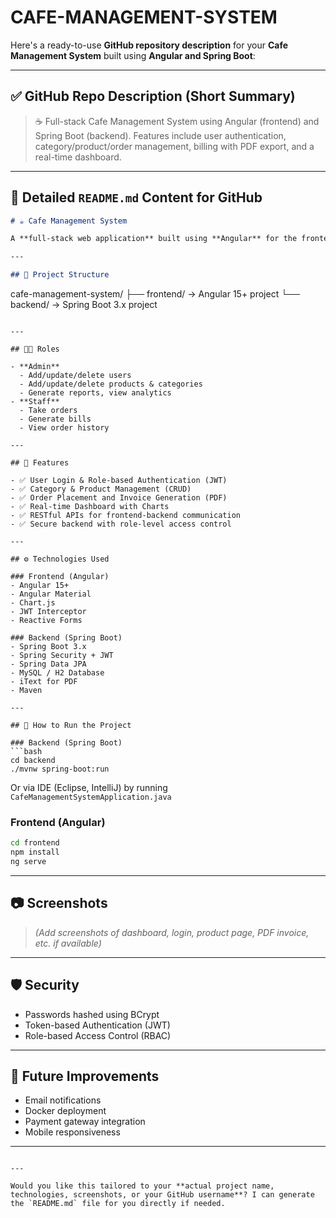 # CAFE-MANAGEMENT-SYSTEM
Here's a ready-to-use **GitHub repository description** for your **Cafe Management System** built using **Angular and Spring Boot**:

---

## ✅ GitHub Repo Description (Short Summary)

> ☕ Full-stack Cafe Management System using Angular (frontend) and Spring Boot (backend). Features include user authentication, category/product/order management, billing with PDF export, and a real-time dashboard.

---

## 📝 Detailed `README.md` Content for GitHub

```markdown
# ☕ Cafe Management System

A **full-stack web application** built using **Angular** for the frontend and **Spring Boot** for the backend. It provides features for managing cafes or restaurants, including users, categories, products, orders, and billing.

---

## 📁 Project Structure

```

cafe-management-system/
├── frontend/   → Angular 15+ project
└── backend/    → Spring Boot 3.x project

````

---

## 🧑‍💼 Roles

- **Admin**
  - Add/update/delete users
  - Add/update/delete products & categories
  - Generate reports, view analytics
- **Staff**
  - Take orders
  - Generate bills
  - View order history

---

## 🔑 Features

- ✅ User Login & Role-based Authentication (JWT)
- ✅ Category & Product Management (CRUD)
- ✅ Order Placement and Invoice Generation (PDF)
- ✅ Real-time Dashboard with Charts
- ✅ RESTful APIs for frontend-backend communication
- ✅ Secure backend with role-level access control

---

## ⚙️ Technologies Used

### Frontend (Angular)
- Angular 15+
- Angular Material
- Chart.js
- JWT Interceptor
- Reactive Forms

### Backend (Spring Boot)
- Spring Boot 3.x
- Spring Security + JWT
- Spring Data JPA
- MySQL / H2 Database
- iText for PDF
- Maven

---

## 🚀 How to Run the Project

### Backend (Spring Boot)
```bash
cd backend
./mvnw spring-boot:run
````

Or via IDE (Eclipse, IntelliJ) by running `CafeManagementSystemApplication.java`

### Frontend (Angular)

```bash
cd frontend
npm install
ng serve
```

---

## 📷 Screenshots

> *(Add screenshots of dashboard, login, product page, PDF invoice, etc. if available)*

---

## 🛡️ Security

* Passwords hashed using BCrypt
* Token-based Authentication (JWT)
* Role-based Access Control (RBAC)

---

## 🧩 Future Improvements

* Email notifications
* Docker deployment
* Payment gateway integration
* Mobile responsiveness

---


```

---

Would you like this tailored to your **actual project name, technologies, screenshots, or your GitHub username**? I can generate the `README.md` file for you directly if needed.
```
